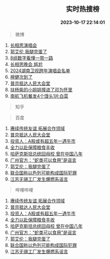 <div align="center"><h2>实时热搜榜</h2><h4>2023-10-17 22:14:01</h4></div>

> 微博  

1. [长相思演唱会](https://s.weibo.com/weibo?q=%E9%95%BF%E7%9B%B8%E6%80%9D%E6%BC%94%E5%94%B1%E4%BC%9A&t=31&band_rank=1&Refer=top)<br />
2. [郭艾伦 我腿完蛋了](https://s.weibo.com/weibo?q=%E9%83%AD%E8%89%BE%E4%BC%A6%20%E6%88%91%E8%85%BF%E5%AE%8C%E8%9B%8B%E4%BA%86&t=31&band_rank=2&Refer=top)<br />
3. [8组数字看懂一带一路](https://s.weibo.com/weibo?q=%238%E7%BB%84%E6%95%B0%E5%AD%97%E7%9C%8B%E6%87%82%E4%B8%80%E5%B8%A6%E4%B8%80%E8%B7%AF%23&t=31&band_rank=3&Refer=top)<br />
4. [长相思晚会 尴尬](https://s.weibo.com/weibo?q=%E9%95%BF%E7%9B%B8%E6%80%9D%E6%99%9A%E4%BC%9A%20%E5%B0%B4%E5%B0%AC&t=31&band_rank=4&Refer=top)<br />
5. [2024湖南卫视跨年演唱会名单](https://s.weibo.com/weibo?q=%232024%E6%B9%96%E5%8D%97%E5%8D%AB%E8%A7%86%E8%B7%A8%E5%B9%B4%E6%BC%94%E5%94%B1%E4%BC%9A%E5%90%8D%E5%8D%95%23&t=31&band_rank=5&Refer=top)<br />
6. [檀健次到了](https://s.weibo.com/weibo?q=%23%E6%AA%80%E5%81%A5%E6%AC%A1%E5%88%B0%E4%BA%86%23&t=31&band_rank=6&Refer=top)<br />
7. [普京抵达人民大会堂](https://s.weibo.com/weibo?q=%23%E6%99%AE%E4%BA%AC%E6%8A%B5%E8%BE%BE%E4%BA%BA%E6%B0%91%E5%A4%A7%E4%BC%9A%E5%A0%82%23&t=31&band_rank=7&Refer=top)<br />
8. [扶杨紫的小姐姐撞进了邓为怀里](https://s.weibo.com/weibo?q=%23%E6%89%B6%E6%9D%A8%E7%B4%AB%E7%9A%84%E5%B0%8F%E5%A7%90%E5%A7%90%E6%92%9E%E8%BF%9B%E4%BA%86%E9%82%93%E4%B8%BA%E6%80%80%E9%87%8C%23&t=31&band_rank=8&Refer=top)<br />
9. [南航飞机餐发4个馒头1片白菜](https://s.weibo.com/weibo?q=%23%E5%8D%97%E8%88%AA%E9%A3%9E%E6%9C%BA%E9%A4%90%E5%8F%914%E4%B8%AA%E9%A6%92%E5%A4%B41%E7%89%87%E7%99%BD%E8%8F%9C%23&t=31&band_rank=9&Refer=top)<br />

> 知乎  


> 百度  

1. [赓续传统友谊 拓展合作领域](https://www.baidu.com/s?wd=%E8%B5%93%E7%BB%AD%E4%BC%A0%E7%BB%9F%E5%8F%8B%E8%B0%8A+%E6%8B%93%E5%B1%95%E5%90%88%E4%BD%9C%E9%A2%86%E5%9F%9F&sa=fyb_news&rsv_dl=fyb_news)<br />
2. [普京抵达人民大会堂](https://www.baidu.com/s?wd=%E6%99%AE%E4%BA%AC%E6%8A%B5%E8%BE%BE%E4%BA%BA%E6%B0%91%E5%A4%A7%E4%BC%9A%E5%A0%82&sa=fyb_news&rsv_dl=fyb_news)<br />
3. [投资人：A股或有超五年一遇牛市](https://www.baidu.com/s?wd=%E6%8A%95%E8%B5%84%E4%BA%BA%EF%BC%9AA%E8%82%A1%E6%88%96%E6%9C%89%E8%B6%85%E4%BA%94%E5%B9%B4%E4%B8%80%E9%81%87%E7%89%9B%E5%B8%82&sa=fyb_news&rsv_dl=fyb_news)<br />
4. [全力以赴保障粮食丰收](https://www.baidu.com/s?wd=%E5%85%A8%E5%8A%9B%E4%BB%A5%E8%B5%B4%E4%BF%9D%E9%9A%9C%E7%B2%AE%E9%A3%9F%E4%B8%B0%E6%94%B6&sa=fyb_news&rsv_dl=fyb_news)<br />
5. [哈萨克斯坦总统回母校 曾在中国八年](https://www.baidu.com/s?wd=%E5%93%88%E8%90%A8%E5%85%8B%E6%96%AF%E5%9D%A6%E6%80%BB%E7%BB%9F%E5%9B%9E%E6%AF%8D%E6%A0%A1+%E6%9B%BE%E5%9C%A8%E4%B8%AD%E5%9B%BD%E5%85%AB%E5%B9%B4&sa=fyb_news&rsv_dl=fyb_news)<br />
6. [广州官方：“蛇类可以食用”是谣言](https://www.baidu.com/s?wd=%E5%B9%BF%E5%B7%9E%E5%AE%98%E6%96%B9%EF%BC%9A%E2%80%9C%E8%9B%87%E7%B1%BB%E5%8F%AF%E4%BB%A5%E9%A3%9F%E7%94%A8%E2%80%9D%E6%98%AF%E8%B0%A3%E8%A8%80&sa=fyb_news&rsv_dl=fyb_news)<br />
7. [郭艾伦：我腿完蛋了](https://www.baidu.com/s?wd=%E9%83%AD%E8%89%BE%E4%BC%A6%EF%BC%9A%E6%88%91%E8%85%BF%E5%AE%8C%E8%9B%8B%E4%BA%86&sa=fyb_news&rsv_dl=fyb_news)<br />
8. [联合国称以色列可能构成国际犯罪](https://www.baidu.com/s?wd=%E8%81%94%E5%90%88%E5%9B%BD%E7%A7%B0%E4%BB%A5%E8%89%B2%E5%88%97%E5%8F%AF%E8%83%BD%E6%9E%84%E6%88%90%E5%9B%BD%E9%99%85%E7%8A%AF%E7%BD%AA&sa=fyb_news&rsv_dl=fyb_news)<br />
9. [江苏无锡工厂发生爆燃系谣言](https://www.baidu.com/s?wd=%E6%B1%9F%E8%8B%8F%E6%97%A0%E9%94%A1%E5%B7%A5%E5%8E%82%E5%8F%91%E7%94%9F%E7%88%86%E7%87%83%E7%B3%BB%E8%B0%A3%E8%A8%80&sa=fyb_news&rsv_dl=fyb_news)<br />

> 哔哩哔哩  

1. [赓续传统友谊 拓展合作领域](https://www.baidu.com/s?wd=%E8%B5%93%E7%BB%AD%E4%BC%A0%E7%BB%9F%E5%8F%8B%E8%B0%8A+%E6%8B%93%E5%B1%95%E5%90%88%E4%BD%9C%E9%A2%86%E5%9F%9F&sa=fyb_news&rsv_dl=fyb_news)<br />
2. [普京抵达人民大会堂](https://www.baidu.com/s?wd=%E6%99%AE%E4%BA%AC%E6%8A%B5%E8%BE%BE%E4%BA%BA%E6%B0%91%E5%A4%A7%E4%BC%9A%E5%A0%82&sa=fyb_news&rsv_dl=fyb_news)<br />
3. [投资人：A股或有超五年一遇牛市](https://www.baidu.com/s?wd=%E6%8A%95%E8%B5%84%E4%BA%BA%EF%BC%9AA%E8%82%A1%E6%88%96%E6%9C%89%E8%B6%85%E4%BA%94%E5%B9%B4%E4%B8%80%E9%81%87%E7%89%9B%E5%B8%82&sa=fyb_news&rsv_dl=fyb_news)<br />
4. [全力以赴保障粮食丰收](https://www.baidu.com/s?wd=%E5%85%A8%E5%8A%9B%E4%BB%A5%E8%B5%B4%E4%BF%9D%E9%9A%9C%E7%B2%AE%E9%A3%9F%E4%B8%B0%E6%94%B6&sa=fyb_news&rsv_dl=fyb_news)<br />
5. [哈萨克斯坦总统回母校 曾在中国八年](https://www.baidu.com/s?wd=%E5%93%88%E8%90%A8%E5%85%8B%E6%96%AF%E5%9D%A6%E6%80%BB%E7%BB%9F%E5%9B%9E%E6%AF%8D%E6%A0%A1+%E6%9B%BE%E5%9C%A8%E4%B8%AD%E5%9B%BD%E5%85%AB%E5%B9%B4&sa=fyb_news&rsv_dl=fyb_news)<br />
6. [广州官方：“蛇类可以食用”是谣言](https://www.baidu.com/s?wd=%E5%B9%BF%E5%B7%9E%E5%AE%98%E6%96%B9%EF%BC%9A%E2%80%9C%E8%9B%87%E7%B1%BB%E5%8F%AF%E4%BB%A5%E9%A3%9F%E7%94%A8%E2%80%9D%E6%98%AF%E8%B0%A3%E8%A8%80&sa=fyb_news&rsv_dl=fyb_news)<br />
7. [郭艾伦：我腿完蛋了](https://www.baidu.com/s?wd=%E9%83%AD%E8%89%BE%E4%BC%A6%EF%BC%9A%E6%88%91%E8%85%BF%E5%AE%8C%E8%9B%8B%E4%BA%86&sa=fyb_news&rsv_dl=fyb_news)<br />
8. [联合国称以色列可能构成国际犯罪](https://www.baidu.com/s?wd=%E8%81%94%E5%90%88%E5%9B%BD%E7%A7%B0%E4%BB%A5%E8%89%B2%E5%88%97%E5%8F%AF%E8%83%BD%E6%9E%84%E6%88%90%E5%9B%BD%E9%99%85%E7%8A%AF%E7%BD%AA&sa=fyb_news&rsv_dl=fyb_news)<br />
9. [江苏无锡工厂发生爆燃系谣言](https://www.baidu.com/s?wd=%E6%B1%9F%E8%8B%8F%E6%97%A0%E9%94%A1%E5%B7%A5%E5%8E%82%E5%8F%91%E7%94%9F%E7%88%86%E7%87%83%E7%B3%BB%E8%B0%A3%E8%A8%80&sa=fyb_news&rsv_dl=fyb_news)<br />
